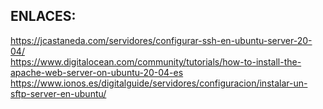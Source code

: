 ## ENLACES:
https://jcastaneda.com/servidores/configurar-ssh-en-ubuntu-server-20-04/
<br>
https://www.digitalocean.com/community/tutorials/how-to-install-the-apache-web-server-on-ubuntu-20-04-es
<br>
https://www.ionos.es/digitalguide/servidores/configuracion/instalar-un-sftp-server-en-ubuntu/
